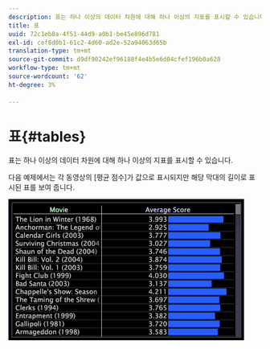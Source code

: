 ```yaml
---
description: 표는 하나 이상의 데이터 차원에 대해 하나 이상의 지표를 표시할 수 있습니다.
title: 표
uuid: 72c1eb8a-4f51-44d9-a0b1-be45e896d781
exl-id: cef8d0b1-61c2-4d60-ad2e-52a94063d65b
translation-type: tm+mt
source-git-commit: d9df90242ef96188f4e4b5e6d04cfef196b0a628
workflow-type: tm+mt
source-wordcount: '62'
ht-degree: 3%

---
```


# 표{#tables}

표는 하나 이상의 데이터 차원에 대해 하나 이상의 지표를 표시할 수 있습니다.

다음 예제에서는 각 동영상의 [평균 점수]가 값으로 표시되지만 해당 막대의 길이로 표시된 표를 보여 줍니다.

![](assets/vis_Table.png)
